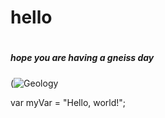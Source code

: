 # <h1> hello 
# <h5> hope you are having a gneiss day 

(![Geology ](https://github.com/user-attachments/assets/2297196c-f89e-496d-b49b-116d03da434b)

var myVar = "Hello, world!"; 
